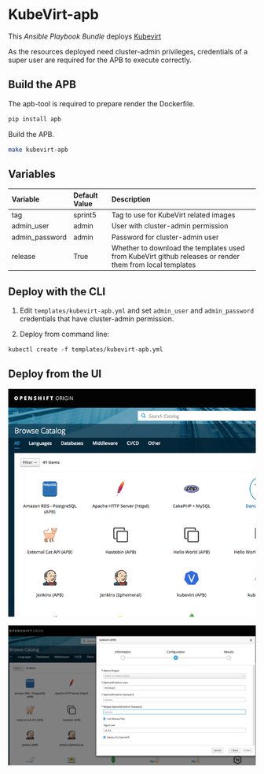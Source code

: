 # KubeVirt-apb
This *Ansible Playbook Bundle* deploys [Kubevirt](http://www.kubevirt.io)

As the resources deployed need cluster-admin privileges, credentials of a
super user are required for the APB to execute correctly.

## Build the APB

The apb-tool is required to prepare render the Dockerfile.
```bash
pip install apb
```

Build the APB.
```bash
make kubevirt-apb
```

## Variables
| Variable        | Default Value           | Description  |
|:------------- |:-------------|:----- |
| tag | sprint5 | Tag to use for KubeVirt related images |
| admin_user | admin | User with cluster-admin permission |
| admin_password | admin | Password for cluster-admin user |
| release | True |  Whether to download the templates used from KubeVirt github releases or render them from local templates |


## Deploy with the CLI

1) Edit ```templates/kubevirt-apb.yml``` and set ```admin_user``` and ```admin_password``` credentials that have cluster-admin permission.

2) Deploy from command line:

```
kubectl create -f templates/kubevirt-apb.yml
```

## Deploy from the UI

![Screenshot](images/kubevirt1.png)


![Screenshot](images/kubevirt2.png)
